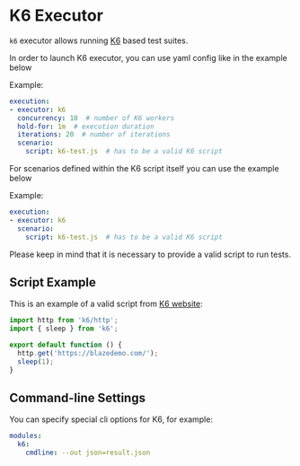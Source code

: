 # K6 Executor

`k6` executor allows running [K6](https://k6.io/) based test suites.

In order to launch K6 executor, you can use yaml config like in the example below

Example:
```yaml
execution:
- executor: k6
  concurrency: 10  # number of K6 workers
  hold-for: 1m  # execution duration
  iterations: 20  # number of iterations
  scenario:
    script: k6-test.js  # has to be a valid K6 script
```

For scenarios defined within the K6 script itself you can use the example below

Example:
```yaml
execution:
- executor: k6
  scenario:
    script: k6-test.js  # has to be a valid K6 script
```

Please keep in mind that it is necessary to provide a valid script to run tests.

## Script Example

This is an example of a valid script from [K6 website](https://k6.io/docs/getting-started/running-k6):

```javascript
import http from 'k6/http';
import { sleep } from 'k6';

export default function () {
  http.get('https://blazedemo.com/');
  sleep(1);
}
```
## Command-line Settings
You can specify special cli options for K6, for example:
```yaml
modules:
  k6:
    cmdline: --out json=result.json
```